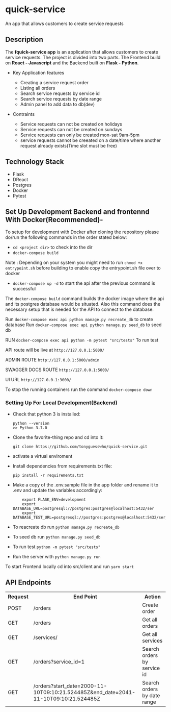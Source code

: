 # quick-service
An app that allows customers to create service requests



## Description
The **fquick-service app** is an application that allows customers to create service requests. The project is divided into two parts. The Frontend build on **React - Javascript** and the Backend built on **Flask - Python**.


- Key Application features
    - Creating a service request order
    - Listing all orders
    - Search service requests by service id
    - Search service requests by date range
	- Admin panel to add data to db(dev)

- Contraints
    - Service requests can not be created on holidays
    - Service requests can not be created on sundays
    - Service requests can only be created mon-sat 9am-5pm
	- service requests cannot be creeated on a date/time where another request already exists(Time slot must be free)

## Technology Stack

- Flask
- DReact
- Postgres
- Docker
- Pytest

## Set Up Development Backend and frontennd With Docker(Recommended)- 

To setup for development with Docker after cloning the repository please do/run the following commands in the order stated below:

-   `cd <project dir>` to check into the dir
-   `docker-compose build`

Note : Depending on your system you might need to run `chmod +x entrypoint.sh` before building to enable copy the entrypoint.sh file over to docker
-   `docker-compose up -d` to start the api after the previous command is successful

The `docker-compose build` command builds the docker image where the api and its postgres database would be situated.
Also this command does the necessary setup that is needed for the API to connect to the database.

Run `docker-compose exec api python manage.py recreate_db` to create database
Run  `docker-compose exec api python manage.py seed_db` to seed db 

RUN `docker-compose exec api python -m pytest "src/tests"` To run test


API route will be live at `http://127.0.0.1:5000/`

ADMIN ROUTE `http://127.0.0.1:5000/admin`


SWAGGER DOCS ROUTE `http://127.0.0.1:5000/`



UI URL `http://127.0.0.1:3000/`


To stop the running containers run the command `docker-compose down`

###  Setting Up For Local Development(Backend)

-   Check that python 3 is installed:

    ```
    python --version
    >> Python 3.7.0
    ```

-   Clone the favorite-thing repo and cd into it:

    ```
    git clone https://github.com/tonyguesswho/quick-service.git
    ```
- activate a virtual enviroment

-   Install dependencies from requirements.txt file:

    ```
    pip install -r requirements.txt
    ```

-   Make a copy of the .env.sample file in the app folder and rename it to .env and update the variables accordingly:

    ```
		export FLASK_ENV=development
		export DATABASE_URL=postgresql://postgres:postgres@localhost:5432/ser
		export DATABASE_TEST_URL=postgresql://postgres:postgres@localhost:5432/ser_test

    ```

- To reacreate db run `python manage.py recreate_db`
- To seed db run `python manage.py seed_db`
- To run test `python -m pytest "src/tests"`
- Run the server with `python manage.py run`


To start Frontend locally cd into src/client and run `yarn start`



## API Endpoints
<table>
  <tr>
      <th>Request</th>
      <th>End Point</th>
      <th>Action</th>
  </tr>
    <tr>
      <td>POST</td>
      <td>/orders</td>
      <td>Create order</td>
  </tr>
  <tr>
    <td>GET</td>
    <td>/orders</td>
    <td>Get all orders</td>
  </tr>
  <tr>
    <td>GET</td>
    <td>/services/</td>
    <td>Get all services</td>
  </tr>
  <tr>
    <td>GET</td>
    <td>/orders?service_id=1</td>
    <td>Search orders by service id</td>
  </tr>
 <tr>
    <td>GET</td>
    <td>/orders?start_date=2000-11-10T09:10:21.524485Z&end_date=2041-11-10T09:10:21.524485Z</td>
    <td>Search orders by date range</td>
  </tr>
</table>

